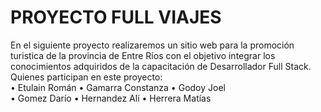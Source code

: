 # PROYECTO FULL VIAJES 
En el siguiente proyecto realizaremos un sitio web para la promoción turistica de la provincia de Entre Ríos con el objetivo integrar los conocimientos adquiridos de la capacitación de Desarrollador Full Stack. 
<br>
Quienes participan en este proyecto: 
</br>
  • Etulain Román
  • Gamarra Constanza
  • Godoy Joel  
  • Gomez Darío
  • Hernandez Alí
  • Herrera Matías
